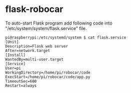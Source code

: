 # flask-robocar
 To auto-start Flask program add following code into "/etc/system/system/flask.service" file.

```
pi@raspberrypi:/etc/systemd/system $ cat flask.service
[Unit]
Description=Flask web server
After=network.target
[Install]
WantedBy=multi-user.target
[Service]
User=pi
WorkingDirectory=/home/pi/robocar/code
ExecStart=/home/pi/robocar/code/app.py
TimeoutSec=600
Restart=always
```
